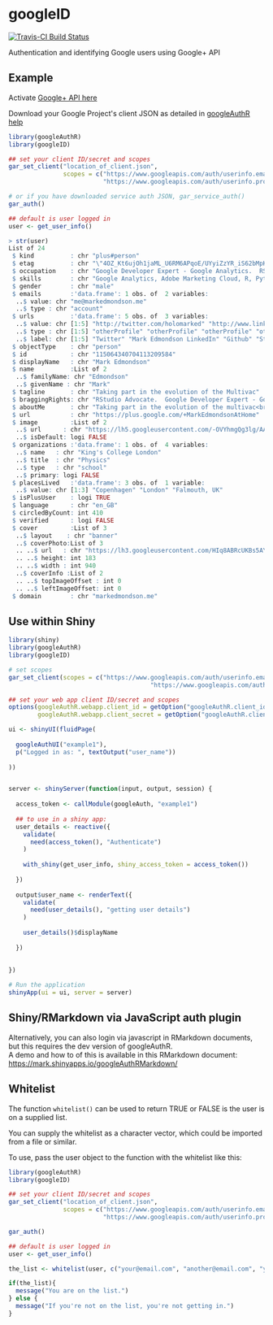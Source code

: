 # googleID

[![Travis-CI Build Status](https://travis-ci.org/MarkEdmondson1234/googleID.svg?branch=master)](https://travis-ci.org/MarkEdmondson1234/googleID)

Authentication and identifying Google users using Google+ API

## Example

Activate [Google+ API here](https://console.developers.google.com/apis/api/plus/overview)

Download your Google Project's client JSON as detailed in [googleAuthR help](http://code.markedmondson.me/googleAuthR/articles/google-authentication-types.html#setting-the-client-via-google-cloud-client-json)

```r
library(googleAuthR)
library(googleID)

## set your client ID/secret and scopes
gar_set_client("location_of_client.json",
               scopes = c("https://www.googleapis.com/auth/userinfo.email",
                          "https://www.googleapis.com/auth/userinfo.profile"))

# or if you have downloaded service auth JSON, gar_service_auth()
gar_auth()

## default is user logged in
user <- get_user_info()

> str(user)
List of 24
 $ kind          : chr "plus#person"
 $ etag          : chr "\"4OZ_Kt6ujOh1jaML_U6RM6APqoE/UYyiZzYR_iS62bMpKv92P1iPcZ0\""
 $ occupation    : chr "Google Developer Expert - Google Analytics.  RStudio Advocate."
 $ skills        : chr "Google Analytics, Adobe Marketing Cloud, R, Python, SEO, Google Cloud, Statistics, Music"
 $ gender        : chr "male"
 $ emails        :'data.frame':	1 obs. of  2 variables:
  ..$ value: chr "me@markedmondson.me"
  ..$ type : chr "account"
 $ urls          :'data.frame':	5 obs. of  3 variables:
  ..$ value: chr [1:5] "http://twitter.com/holomarked" "http://www.linkedin.com/in/markpeteredmondson" "https://github.com/MarkEdmondson1234" "http://stackoverflow.com/users/3878063/marked" ...
  ..$ type : chr [1:5] "otherProfile" "otherProfile" "otherProfile" "otherProfile" ...
  ..$ label: chr [1:5] "Twitter" "Mark Edmondson LinkedIn" "Github" "StackOverflow" ...
 $ objectType    : chr "person"
 $ id            : chr "115064340704113209584"
 $ displayName   : chr "Mark Edmondson"
 $ name          :List of 2
  ..$ familyName: chr "Edmondson"
  ..$ givenName : chr "Mark"
 $ tagline       : chr "Taking part in the evolution of the Multivac"
 $ braggingRights: chr "RStudio Advocate.  Google Developer Expert - Google Analytics.  Adobe Certified Expert - Adobe Analytics."
 $ aboutMe       : chr "Taking part in the evolution of the multivac<br />"
 $ url           : chr "https://plus.google.com/+MarkEdmondsonAtHome"
 $ image         :List of 2
  ..$ url      : chr "https://lh5.googleusercontent.com/-OVYhmgQg3lg/AAAAAAAAAAI/AAAAAAAAAP0/1qVcsNpSXlQ/photo.jpg?sz=50"
  ..$ isDefault: logi FALSE
 $ organizations :'data.frame':	1 obs. of  4 variables:
  ..$ name   : chr "King's College London"
  ..$ title  : chr "Physics"
  ..$ type   : chr "school"
  ..$ primary: logi FALSE
 $ placesLived   :'data.frame':	3 obs. of  1 variable:
  ..$ value: chr [1:3] "Copenhagen" "London" "Falmouth, UK"
 $ isPlusUser    : logi TRUE
 $ language      : chr "en_GB"
 $ circledByCount: int 410
 $ verified      : logi FALSE
 $ cover         :List of 3
  ..$ layout    : chr "banner"
  ..$ coverPhoto:List of 3
  .. ..$ url   : chr "https://lh3.googleusercontent.com/HIq8ABRcUKBs5AYBg0tiqoJifjv3A08MWCU3u79hBWhXjvBv1iilf94_YIjRSH4VlWZH=s630"
  .. ..$ height: int 183
  .. ..$ width : int 940
  ..$ coverInfo :List of 2
  .. ..$ topImageOffset : int 0
  .. ..$ leftImageOffset: int 0
 $ domain        : chr "markedmondson.me"

```

## Use within Shiny

```r
library(shiny)
library(googleAuthR)
library(googleID)

# set scopes
gar_set_client(scopes = c("https://www.googleapis.com/auth/userinfo.email",
                                       "https://www.googleapis.com/auth/userinfo.profile"))

## set your web app client ID/secret and scopes
options(googleAuthR.webapp.client_id = getOption("googleAuthR.client_id"),
        googleAuthR.webapp.client_secret = getOption("googleAuthR.client_secret"))

ui <- shinyUI(fluidPage(
  
  googleAuthUI("example1"),
  p("Logged in as: ", textOutput("user_name"))
  
))


server <- shinyServer(function(input, output, session) {
  
  access_token <- callModule(googleAuth, "example1")
  
  ## to use in a shiny app:
  user_details <- reactive({
    validate(
      need(access_token(), "Authenticate")
    )
    
    with_shiny(get_user_info, shiny_access_token = access_token())
    
  })
  
  output$user_name <- renderText({
    validate(
      need(user_details(), "getting user details")
    )
    
    user_details()$displayName
    
  })
  
  
})

# Run the application 
shinyApp(ui = ui, server = server)

```

## Shiny/RMarkdown via JavaScript auth plugin

Alternatively, you can also login via javascript in RMarkdown documents, but this requires the dev version of googleAuthR.  
A demo and how to of this is available in this RMarkdown document: https://mark.shinyapps.io/googleAuthRMarkdown/

## Whitelist

The function `whitelist()` can be used to return TRUE or FALSE is the user is on a supplied list.

You can supply the whitelist as a character vector, which could be imported from a file or similar.

To use, pass the user object to the function with the whitelist like this:

```r
library(googleAuthR)
library(googleID)

## set your client ID/secret and scopes
gar_set_client("location_of_client.json",
               scopes = c("https://www.googleapis.com/auth/userinfo.email",
                          "https://www.googleapis.com/auth/userinfo.profile"))

gar_auth()

## default is user logged in
user <- get_user_info()

the_list <- whitelist(user, c("your@email.com", "another@email.com", "yet@anotheremail.com"))

if(the_list){
  message("You are on the list.")
} else {
  message("If you're not on the list, you're not getting in.")
}
```
